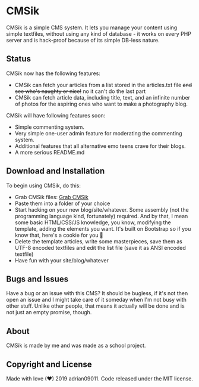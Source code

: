 # CMSik

CMSik is a simple CMS system. It lets you manage your content using simple textfiles, without using any kind of database - it works on every PHP server and is hack-proof because of its simple DB-less nature.

## Status

CMSik now has the following features:
* CMSik can fetch your articles from a list stored in the articles.txt file ~~and see who's naughty or nice!~~ no it can't do the last part
* CMSik can fetch article data, including title, text, and an infinite number of photos for the aspiring ones who want to make a photography blog.

CMSik will have following features soon:
* Simple commenting system.
* Very simple one-user admin feature for moderating the commenting system.
* Additional features that all alternative emo teens crave for their blogs.
* A more serious README.md

## Download and Installation

To begin using CMSik, do this:
* Grab CMSik files: [Grab CMSik](https://github.com/adrian09011/cmsik)
* Paste them into a folder of your choice
* Start hacking on your new blog/site/whatever. Some assembly (not the programming language kind, fortunately) required. And by that, I mean some basic HTML/CSS/JS knowledge, you know, modifying the template, adding the elements you want. It's built on Bootstrap so if you know that, here's a cookie for you 🍪
* Delete the template articles, write some masterpieces, save them as UTF-8 encoded textfiles and edit the list file (save it as ANSI encoded textfile)
* Have fun with your site/blog/whatever

## Bugs and Issues

Have a bug or an issue with this CMS? It should be bugless, if it's not then open an issue and I might take care of it someday when I'm not busy with other stuff. Unlike other people, that means it actually will be done and is not just an empty promise, though.

## About

CMSik is made by me and was made as a school project.

## Copyright and License

Made with love (❤) 2019 adrian09011. Code released under the MIT license.
